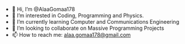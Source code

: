 - 👋 Hi, I’m @AlaaGomaa178
- 👀 I’m interested in Coding, Programming and Physics.
- 🌱 I’m currently learning Computer and Communications Engineering
- 💞️ I’m looking to collaborate on Massive Programming Projects
- 📫 How to reach me: alaa.gomaa178@gmail.com

<!---
AlaaGomaa178/AlaaGomaa178 is a ✨ special ✨ repository because its `README.md` (this file) appears on your GitHub profile.
You can click the Preview link to take a look at your changes.
--->
